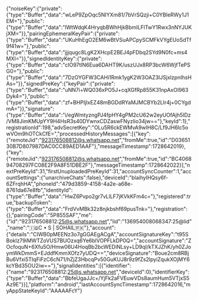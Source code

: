 {"noiseKey":{"private":{"type":"Buffer","data":"wLeP9ZpOqc5NIYXm81/7bVrSQzji+C0YBleRWy1J1EM="},"public":{"type":"Buffer","data":"lWtWdqK4HryqbBWhHjkBbmILFlTwY1Rwx3nNYJUKjXM="}},"pairingEphemeralKeyPair":{"private":{"type":"Buffer","data":"UKuHhEgO2EM6wBtVSuAPCpySCMFkVYgEUoSdTf9f41w="},"public":{"type":"Buffer","data":"jjjqugc8LgK2XHcpE2BEJ4pFDbq2SYd9N0fc+ms4MXI="}},"signedIdentityKey":{"private":{"type":"Buffer","data":"cIO97tlN6Eua6DAHT9K/uszUJx8RP3bcW6WjfTePSG0="},"public":{"type":"Buffer","data":"7DzOYGFW3CAHi1Rmk1ygK2W3OAZ3IJSjxlzpnIhsHAs="}},"signedPreKey":{"keyPair":{"private":{"type":"Buffer","data":"uNN7i+WQ036xPO5J+cqXGfRp855K31npAxOI963Dyk4="},"public":{"type":"Buffer","data":"zf+BHPIjlxEZ48mBGDdRYaMJMCBYb2LIr4j+0CYgdmA="}},"signature":{"type":"Buffer","data":"i/egWmtyzngPJ4fpHY4gPM2cU62w2eyUOfAjh5IDz/VM8JimKMUpYY9H4HsR3s40DYwnxCDZaswFNyzlio34jw=="},"keyId":1},"registrationId":198,"advSecretKey":"OLu5R6ckEWMvA9wIH8C/Lf9JH6lc5owVOm9hOTCkCfE=","processedHistoryMessages":[{"key":{"remoteJid":"923176508812@s.whatsapp.net","fromMe":true,"id":"D0365130B7D807987DAC0CC89AED1AAF"},"messageTimestamp":1728642019},{"key":{"remoteJid":"923176508812@s.whatsapp.net","fromMe":true,"id":"BC406894708297FC08E2F9A8F51DBE2F"},"messageTimestamp":1728642022}],"nextPreKeyId":31,"firstUnuploadedPreKeyId":31,"accountSyncCounter":1,"accountSettings":{"unarchiveChats":false},"deviceId":"blaihyIHQsy6f-6ZFrqhHA","phoneId":"479d3859-4158-4a2e-a68e-8761da67e8fb","identityId":{"type":"Buffer","data":"HwZ6Pvpo2gr7vLlLF7jKVkKFm4c="},"registered":true,"backupToken":{"type":"Buffer","data":"FrdVvMBk32z8njkbshf69pusTnk="},"registration":{},"pairingCode":"5P855SAF","me":{"id":"923176508812:25@s.whatsapp.net","lid":"136954008068347:25@lid","name":"🇮🇶C • S | SOHAIL🇵🇰"},"account":{"details":"CIWB0pMEENz3o7gGGAEgACgA","accountSignatureKey":"t95SBoklz79iMWTZoVUS7BUOzxq6Ye6blVOPFLkDP0Q=","accountSignature":"ZOcfoquN+6Xfu5O/Hmw06U4HoqBb2bcWEDiNLsy+LD9qI/kTXJZhK/yh0ZJoymWkDmmS+EJddfKmmXOfz7yUDQ==","deviceSignature":"Boue2cm8RBjBu6Vfxi5TIqFiFzC6cN71/hZjZ3HbcqPv50GuKUJ8r9z9fZs2lpyiZqukXOjMY6kcYBd35OU2iw=="},"signalIdentities":[{"identifier":{"name":"923176508812:25@s.whatsapp.net","deviceId":0},"identifierKey":{"type":"Buffer","data":"BbfeUgaJJc+/YjFk2aFVEuwVDs8aumHum5VTjxS5Az9E"}}],"platform":"android","lastAccountSyncTimestamp":1728642016,"myAppStateKeyId":"AAAAAFcY"}

